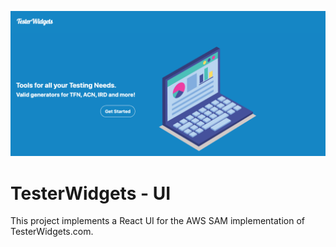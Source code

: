 ![Tester Widgets UI](docs/header.png)

# TesterWidgets - UI
This project implements a React UI for the AWS SAM implementation of TesterWidgets.com.


